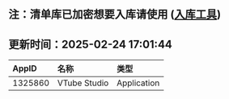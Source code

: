 ## 注：清单库已加密想要入库请使用 ([入库工具](https://github.com/BlankTMing/ManifestAutoUpdate/releases))

## 更新时间：2025-02-24 17:01:44
| AppID | 名称 | 类型  |
| :-------------------- | :----------------------------- | :----------- |
| 1325860 | VTube Studio| Application |
